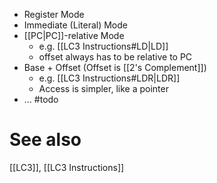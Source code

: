 * Register Mode
* Immediate (Literal) Mode
* [[PC|PC]]-relative Mode
	* e.g. [[LC3 Instructions#LD|LD]]
	* offset always has to be relative to PC
* Base + Offset (Offset is [[2's Complement]])
	* e.g. [[LC3 Instructions#LDR|LDR]]
	* Access is simpler, like a pointer
* ... #todo

# See also
[[LC3]], [[LC3 Instructions]]

